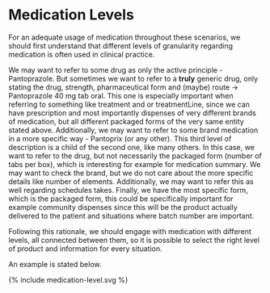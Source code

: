 # Medication Levels

For an adequate usage of medication throughout these scenarios, we should first understand that different levels of granularity regarding medication is often used in clinical practice.

We may want to refer to some drug as only the active principle - Pantoprazole. But sometimes we want to refer to a **truly** generic drug, only stating the drug, strength, pharmaceutical form and (maybe) route -> Pantoprazole 40 mg tab oral. This one is especially important when referring to something like treatment and or treatmentLine, since we can have prescription and most importantly dispenses of very different brands of medication, but all different packaged forms of the very same entity stated above.
Additionally, we may want to refer to some brand medication in a more specific way - Pantoprix (or any other). This third level of description is a child of the second one, like many others. In this case, we want to refer to the drug, but not necessarily the packaged form (number of tabs per box), which is interesting for example for medication summary. We may want to check the brand, but we do not care about the more specific details like number of elements. Additionally, we may want to refer this as well regarding schedules takes.
Finally, we have the most specific form, which is the packaged form, this could be specifically important for example community dispenses since this will be the product actually delivered to the patient and situations where batch number are important.

Following this rationale, we should engage with medication with different levels, all connected between them, so it is possible to select the right level of product and information for every situation.

An example is stated below.

<div>
{% include medication-level.svg %}
</div>